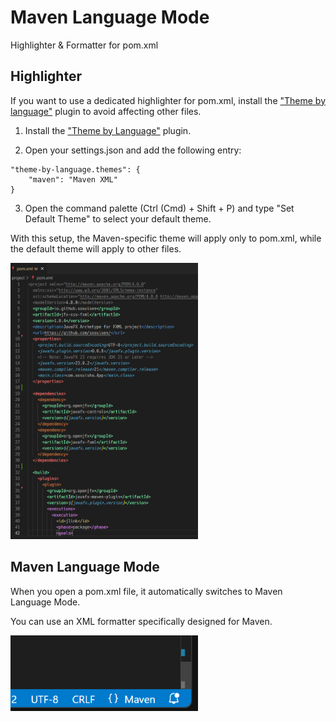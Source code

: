 # Maven Language Mode

Highlighter & Formatter for pom.xml 

## Highlighter

If you want to use a dedicated highlighter for pom.xml, install the ["Theme by language"](https://marketplace.visualstudio.com/items?itemName=jsaulou.theme-by-language) plugin to avoid affecting other files.

1. Install the ["Theme by Language"](https://marketplace.visualstudio.com/items?itemName=jsaulou.theme-by-language) plugin.

2. Open your settings.json and add the following entry:

```
"theme-by-language.themes": {
    "maven": "Maven XML"
}
```

3. Open the command palette (Ctrl (Cmd) + Shift + P) and type "Set Default Theme" to select your default theme.

With this setup, the Maven-specific theme will apply only to pom.xml, while the default theme will apply to other files.


<img src="images/screen.png" width="300">

## Maven Language Mode

When you open a pom.xml file, it automatically switches to Maven Language Mode.

You can use an XML formatter specifically designed for Maven.

<img src="images/mode.png" width="300">
